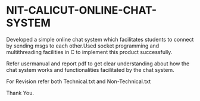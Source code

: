 # NIT-CALICUT-ONLINE-CHAT-SYSTEM

Developed a simple online chat system which facilitates students to connect by sending msgs to each other.Used socket programming and multithreading facilities in C to implement this product successfully.

Refer usermanual and report pdf to get clear understanding about how the chat system works and functionalities facilitated by the chat system.

For Revision refer both Technical.txt and Non-Technical.txt

Thank You.


